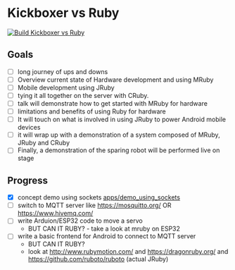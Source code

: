 # Kickboxer vs Ruby

[![Build Kickboxer vs Ruby](https://github.com/failure-driven/kickboxer-vs-ruby/actions/workflows/build.yml/badge.svg)](
https://github.com/failure-driven/kickboxer-vs-ruby/actions/workflows/build.yml)

## Goals

- [ ] long journey of ups and downs
- [ ] Overview current state of Hardware development and using MRuby
- [ ] Mobile development using JRuby
- [ ] tying it all together on the server with CRuby.
- [ ] talk will demonstrate how to get started with MRuby for hardware
- [ ] limitations and benefits of using Ruby for hardware
- [ ] It will touch on what is involved in using JRuby to power Android mobile
  devices
- [ ] it will wrap up with a demonstration of a system composed of MRuby, JRuby
  and CRuby
- [ ] Finally, a demonstration of the sparing robot will be performed live on
  stage

## Progress

- [x] concept demo using sockets [apps/demo_using_sockets](apps/demo_using_sockets)
- [ ] switch to MQTT server like https://mosquitto.org/ OR https://www.hivemq.com/
- [ ] write Arduion/ESP32 code to move a servo
    - BUT CAN IT RUBY? - take a look at mruby on ESP32
- [ ] write a basic frontend for Android to connect to MQTT server
    - BUT CAN IT RUBY?
    - look at http://www.rubymotion.com/ and https://dragonruby.org/ and
      https://github.com/ruboto/ruboto (actual JRuby)


